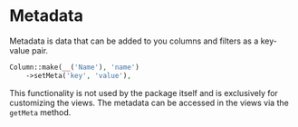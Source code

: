 # Metadata

Metadata is data that can be added to you columns and filters as a key-value pair.

```php
Column::make(__('Name'), 'name')
    ->setMeta('key', 'value'),
```

This functionality is not used by the package itself and is exclusively for customizing the views. The metadata can be
accessed in the views via the `getMeta` method.

